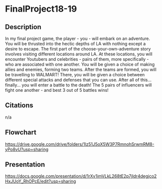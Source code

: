 # FinalProject18-19

## Description

In my final project game, the player - you - will embark on an adventure. 
You will be thrusted into the hectic depths of LA with nothing except a desire to escape.
The first part of the choose-your-own-adventure story involves visiting different locations around LA.
At these locations, you will encounter Youtubers and celebrities - pairs of them, more specifically - who are associated with one another.
You will be given a choice of making allies and enemies, forming two teams. 
After the teams are formed, you will be travelling to WALMART!
There, you will be given a choice between different special attacks and defenses that you can use.
After all of this... finally... you will enter a battle to the death!
The 5 pairs of influencers will fight one another - and best 3 out of 5 battles wins!

## Citations

n/a

## Flowchart

https://drive.google.com/drive/folders/1lz51J5oX5W3P7RmnohSrwmRM8-yPo8vU?usp=sharing

## Presentation

https://docs.google.com/presentation/d/1rXv1imVLkL268tE2p7jIdr4degjco2HxJUoY_RhOPcE/edit?usp=sharing
